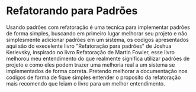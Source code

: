 Refatorando para Padrões
==================

Usando padrões com refatoração é uma tecnica para implementar padrões de forma simples, buscando em primeiro lugar melhorar seu projeto e não simplesmente adicionar padrões em um sistema, os codigos apresentados aqui são do execelente livro "Refatoração para padrões" de Joshua Kerievsky, inspirado no livro Refatoração de Martin Fowler, esse livro melhorou meu entendimento do que realmente significa utilizar padrões de projeto e como eles podem trazer uma melhoria real a um sistema se implementados de forma correta. 
Pretendo melhorar a documentação nos codigos de forma de fique simples entender o proposito da refatoração mais recomendo que leiam o livro para um melhor entendimento.

